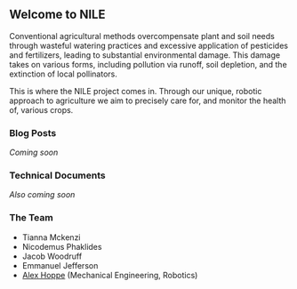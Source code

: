 ## Welcome to NILE

Conventional agricultural methods overcompensate plant and soil needs through wasteful watering practices and excessive application of pesticides and fertilizers, leading to substantial environmental damage. This damage takes on various forms, including pollution via runoff, soil depletion, and the extinction of local pollinators.

This is where the NILE project comes in. Through our unique, robotic approach to agriculture we aim to precisely care for, and monitor the health of, various crops.

### Blog Posts

_Coming soon_

### Technical Documents

_Also coming soon_

### The Team
- Tianna Mckenzi
- Nicodemus Phaklides
- Jacob Woodruff
- Emmanuel Jefferson
- [Alex Hoppe](http://hoppe.space/) (Mechanical Engineering, Robotics)
